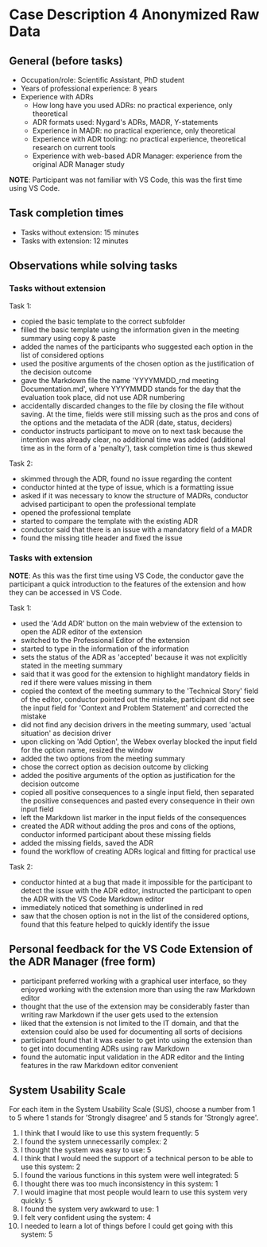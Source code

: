 # Case Description 4 Anonymized Raw Data

## General (before tasks)

* Occupation/role: Scientific Assistant, PhD student
* Years of professional experience: 8 years
* Experience with ADRs
  * How long have you used ADRs: no practical experience, only theoretical
  * ADR formats used: Nygard's ADRs, MADR, Y-statements
  * Experience in MADR: no practical experience, only theoretical
  * Experience with ADR tooling: no practical experience, theoretical research on current tools
  * Experience with web-based ADR Manager: experience from the original ADR Manager study


**NOTE**: Participant was not familiar with VS Code, this was the first time using VS Code.

## Task completion times

* Tasks without extension: 15 minutes
* Tasks with extension: 12 minutes


## Observations while solving tasks

### Tasks without extension

Task 1:

* copied the basic template to the correct subfolder
* filled the basic template using the information given in the meeting summary using copy & paste
* added the names of the participants who suggested each option in the list of considered options
* used the positive arguments of the chosen option as the justification of the decision outcome
* gave the Markdown file the name 'YYYYMMDD_rnd meeting Documentation.md', where YYYYMMDD stands for the day that the evaluation took place, did not use ADR numbering
* accidentally discarded changes to the file by closing the file without saving. At the time, fields were still missing such as the pros and cons of the options and the metadata of the ADR (date, status, deciders)
* conductor instructs participant to move on to next task because the intention was already clear, no additional time was added (additional time as in the form of a 'penalty'), task completion time is thus skewed


Task 2:

* skimmed through the ADR, found no issue regarding the content
* conductor hinted at the type of issue, which is a formatting issue
* asked if it was necessary to know the structure of MADRs, conductor advised participant to open the professional template
* opened the professional template
* started to compare the template with the existing ADR
* conductor said that there is an issue with a mandatory field of a MADR
* found the missing title header and fixed the issue


### Tasks with extension

**NOTE**: As this was the first time using VS Code, the conductor gave the participant a quick introduction to the features of the extension and how they can be accessed in VS Code.

Task 1:

* used the 'Add ADR' button on the main webview of the extension to open the ADR editor of the extension
* switched to the Professional Editor of the extension
* started to type in the information of the information
* sets the status of the ADR as 'accepted' because it was not explicitly stated in the meeting summary
* said that it was good for the extension to highlight mandatory fields in red if there were values missing in them
* copied the context of the meeting summary to the 'Technical Story' field of the editor, conductor pointed out the mistake, participant did not see the input field for 'Context and Problem Statement' and corrected the mistake
* did not find any decision drivers in the meeting summary, used 'actual situation' as decision driver
* upon clicking on 'Add Option', the Webex overlay blocked the input field for the option name, resized the window
* added the two options from the meeting summary
* chose the correct option as decision outcome by clicking
* added the positive arguments of the option as justification for the decision outcome
* copied all positive consequences to a single input field, then separated the positive consequences and pasted every consequence in their own input field
* left the Markdown list marker in the input fields of the consequences
* created the ADR without adding the pros and cons of the options, conductor informed participant about these missing fields
* added the missing fields, saved the ADR
* found the workflow of creating ADRs logical and fitting for practical use



Task 2:

* conductor hinted at a bug that made it impossible for the participant to detect the issue with the ADR editor, instructed the participant to open the ADR with the VS Code Markdown editor
* immediately noticed that something is underlined in red
* saw that the chosen option is not in the list of the considered options, found that this feature helped to quickly identify the issue



## Personal feedback for the VS Code Extension of the ADR Manager (free form)

* participant preferred working with a graphical user interface, so they enjoyed working with the extension more than using the raw Markdown editor
* thought that the use of the extension may be considerably faster than writing raw Markdown if the user gets used to the extension
* liked that the extension is not limited to the IT domain, and that the extension could also be used for documenting all sorts of decisions
* participant found that it was easier to get into using the extension than to get into documenting ADRs using raw Markdown
* found the automatic input validation in the ADR editor and the linting features in the raw Markdown editor convenient


## System Usability Scale

For each item in the System Usability Scale (SUS), choose a number from 1 to 5 where 1 stands for 'Strongly disagree' and 5 stands for 'Strongly agree'.

1. I think that I would like to use this system frequently: 5
2. I found the system unnecessarily complex: 2
3. I thought the system was easy to use: 5
4. I think that I would need the support of a technical person to be able to use this system: 2
5. I found the various functions in this system were well integrated: 5
6. I thought there was too much inconsistency in this system: 1
7. I would imagine that most people would learn to use this system very quickly: 5
8. I found the system very awkward to use: 1
9. I felt very confident using the system: 4
10. I needed to learn a lot of things before I could get going with this system: 5

